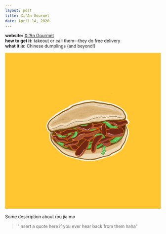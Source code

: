 ```yaml
---
layout: post
title: Xi'An Gourmet
date: April 14, 2020
---
```


<div class="message">
  <b>website:</b> <a href= "https://www.xiangourmetmd.com/">Xi'An Gourmet</a>
  <br>
  <b>how to get it:</b> takeout or call them--they do free delivery
  <br>
  <b>what it is:</b> Chinese dumplings (and beyond!)
</div>

![chinese burger from dumplings and beyond](public/images/Rou_Jia_Mo.jpg)

Some description about rou jia mo

> "Insert a quote here if you ever hear back from them haha"
